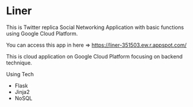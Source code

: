 # Liner
This is Twitter replica Social Networking Application with basic functions using Google Cloud Platform.

You can access this app in here => https://liner-351503.ew.r.appspot.com/

This is cloud application on Google Cloud Platform focusing on backend technique. 

Using Tech
- Flask
- Jinja2
- NoSQL
